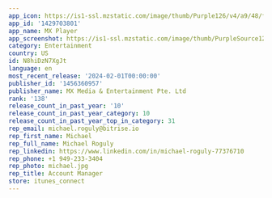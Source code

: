 ```yaml
---
app_icon: https://is1-ssl.mzstatic.com/image/thumb/Purple126/v4/a9/48/f0/a948f006-aca5-ed6c-b5b7-bb8d34d04b45/AppIcon-0-1x_U007emarketing-0-7-0-0-85-220-0.png/1024x1024bb.png
app_id: '1429703801'
app_name: MX Player
app_screenshot: https://is1-ssl.mzstatic.com/image/thumb/PurpleSource126/v4/45/be/8b/45be8bd8-7ccd-affe-f660-06c229fde56e/fed5d02d-6cb9-4b8e-9673-7aa5caaae79b_App_Store__U2013_Graphic__U2013_Content__U2013_1284_x_2778.jpg/1284x2778bb.png
category: Entertainment
country: US
id: N8hiDzN7XgJt
language: en
most_recent_release: '2024-02-01T00:00:00'
publisher_id: '1456360957'
publisher_name: MX Media & Entertainment Pte. Ltd
rank: '138'
release_count_in_past_year: '10'
release_count_in_past_year_category: 10
release_count_in_past_year_top_in_category: 31
rep_email: michael.roguly@bitrise.io
rep_first_name: Michael
rep_full_name: Michael Roguly
rep_linkedin: https://www.linkedin.com/in/michael-roguly-77376710
rep_phone: +1 949-233-3404
rep_photo: michael.jpg
rep_title: Account Manager
store: itunes_connect
---
```

